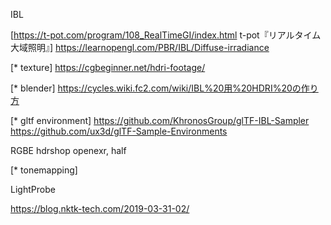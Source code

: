 IBL

[https://t-pot.com/program/108_RealTimeGI/index.html t-pot『リアルタイム大域照明』]
https://learnopengl.com/PBR/IBL/Diffuse-irradiance

[* texture]
https://cgbeginner.net/hdri-footage/

[* blender]
https://cycles.wiki.fc2.com/wiki/IBL%20用%20HDRI%20の作り方

[* gltf environment]
https://github.com/KhronosGroup/glTF-IBL-Sampler
https://github.com/ux3d/glTF-Sample-Environments

RGBE
hdrshop
openexr, half

[* tonemapping]

LightProbe


https://blog.nktk-tech.com/2019-03-31-02/
